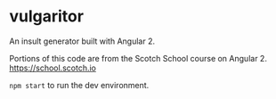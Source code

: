 # vulgaritor

An insult generator built with Angular 2.

Portions of this code are from the Scotch School course on Angular 2. https://school.scotch.io

`npm start` to run the dev environment.